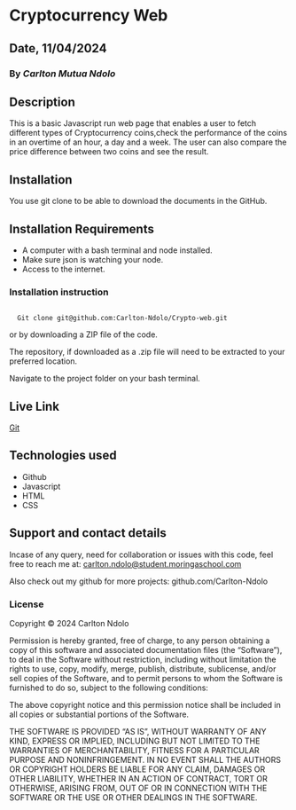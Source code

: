 # Cryptocurrency Web

## Date, 11/04/2024

### By *Carlton Mutua Ndolo*

## Description

This is a basic Javascript run web page that enables a user to fetch different types of Cryptocurrency coins,check the performance of the coins in an overtime of an hour, a day and a week. The user can also compare the price difference between two coins and see the result.

## Installation

You use git clone to be able to download the documents in the GitHub.

## Installation Requirements

- A computer with a bash terminal and node installed.
- Make sure json is watching your node.
- Access to the internet.

### Installation instruction

```  Git

  Git clone git@github.com:Carlton-Ndolo/Crypto-web.git 

```

or by downloading a ZIP file of the code.

 The repository, if downloaded as a .zip file will need to be extracted to your preferred location.

 Navigate to the project folder on your bash terminal.

## Live Link

[Git](https://carlton-ndolo.github.io/Crypto-web/)

## Technologies used

- Github
- Javascript
- HTML
- CSS

## Support and contact details

Incase of any query, need for collaboration or issues with this code, feel free to reach me at: <carlton.ndolo@student.moringaschool.com>

Also check out my github for more projects:
github.com/Carlton-Ndolo

### License

Copyright © 2024 Carlton Ndolo

Permission is hereby granted, free of charge, to any person obtaining a copy of this software and associated documentation files (the “Software”), to deal in the Software without restriction, including without limitation the rights to use, copy, modify, merge, publish, distribute, sublicense, and/or sell copies of the Software, and to permit persons to whom the Software is furnished to do so, subject to the following conditions:

The above copyright notice and this permission notice shall be included in all copies or substantial portions of the Software.

THE SOFTWARE IS PROVIDED “AS IS”, WITHOUT WARRANTY OF ANY KIND, EXPRESS OR IMPLIED, INCLUDING BUT NOT LIMITED TO THE WARRANTIES OF MERCHANTABILITY, FITNESS FOR A PARTICULAR PURPOSE AND NONINFRINGEMENT. IN NO EVENT SHALL THE AUTHORS OR COPYRIGHT HOLDERS BE LIABLE FOR ANY CLAIM, DAMAGES OR OTHER LIABILITY, WHETHER IN AN ACTION OF CONTRACT, TORT OR OTHERWISE, ARISING FROM, OUT OF OR IN CONNECTION WITH THE SOFTWARE OR THE USE OR OTHER DEALINGS IN THE SOFTWARE.
